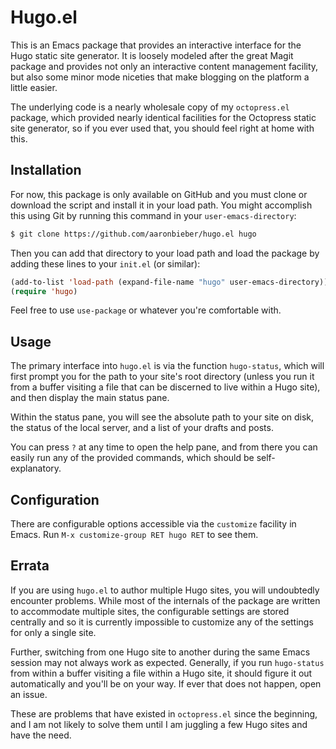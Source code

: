 # Hugo.el

This is an Emacs package that provides an interactive interface for the Hugo
static site generator. It is loosely modeled after the great Magit package and
provides not only an interactive content management facility, but also some
minor mode niceties that make blogging on the platform a little easier.

The underlying code is a nearly wholesale copy of my `octopress.el` package,
which provided nearly identical facilities for the Octopress static site
generator, so if you ever used that, you should feel right at home with this.

## Installation

For now, this package is only available on GitHub and you must clone or download
the script and install it in your load path. You might accomplish this using Git
by running this command in your `user-emacs-directory`:

```sh
$ git clone https://github.com/aaronbieber/hugo.el hugo
```

Then you can add that directory to your load path and load the package by adding
these lines to your `init.el` (or similar):

```cl
(add-to-list 'load-path (expand-file-name "hugo" user-emacs-directory))
(require 'hugo)
```

Feel free to use `use-package` or whatever you're comfortable with.

## Usage

The primary interface into `hugo.el` is via the function `hugo-status`, which
will first prompt you for the path to your site's root directory (unless you run
it from a buffer visiting a file that can be discerned to live within a Hugo
site), and then display the main status pane.

Within the status pane, you will see the absolute path to your site on disk, the
status of the local server, and a list of your drafts and posts.

You can press `?` at any time to open the help pane, and from there you can
easily run any of the provided commands, which should be self-explanatory.

## Configuration

There are configurable options accessible via the `customize` facility in
Emacs. Run `M-x customize-group RET hugo RET` to see them.

## Errata

If you are using `hugo.el` to author multiple Hugo sites, you will undoubtedly
encounter problems. While most of the internals of the package are written to
accommodate multiple sites, the configurable settings are stored centrally and
so it is currently impossible to customize any of the settings for only a single
site.

Further, switching from one Hugo site to another during the same Emacs session
may not always work as expected. Generally, if you run `hugo-status` from within
a buffer visiting a file within a Hugo site, it should figure it out
automatically and you'll be on your way. If ever that does not happen, open an
issue.

These are problems that have existed in `octopress.el` since the beginning, and
I am not likely to solve them until I am juggling a few Hugo sites and have the
need.
